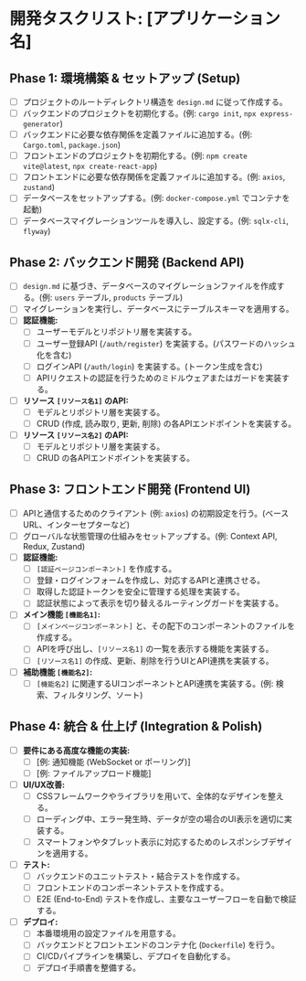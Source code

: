 # 開発タスクリスト: [アプリケーション名]

<!--
このドキュメントは、`design.md` に基づいて具体的な開発タスクを定義します。
[ ] 内のプレースホルダーを具体的な内容に置き換え、プロジェクトの計画を立ててください。
上から順に進めることを推奨します。
-->

## Phase 1: 環境構築 & セットアップ (Setup)
- [ ] プロジェクトのルートディレクトリ構造を `design.md` に従って作成する。
- [ ] バックエンドのプロジェクトを初期化する。(例: `cargo init`, `npx express-generator`)
- [ ] バックエンドに必要な依存関係を定義ファイルに追加する。(例: `Cargo.toml`, `package.json`)
- [ ] フロントエンドのプロジェクトを初期化する。(例: `npm create vite@latest`, `npx create-react-app`)
- [ ] フロントエンドに必要な依存関係を定義ファイルに追加する。(例: `axios`, `zustand`)
- [ ] データベースをセットアップする。(例: `docker-compose.yml` でコンテナを起動)
- [ ] データベースマイグレーションツールを導入し、設定する。(例: `sqlx-cli`, `flyway`)

## Phase 2: バックエンド開発 (Backend API)
- [ ] `design.md` に基づき、データベースのマイグレーションファイルを作成する。(例: `users` テーブル, `products` テーブル)
- [ ] マイグレーションを実行し、データベースにテーブルスキーマを適用する。
- [ ] **認証機能:**
    - [ ] ユーザーモデルとリポジトリ層を実装する。
    - [ ] ユーザー登録API (`/auth/register`) を実装する。(パスワードのハッシュ化を含む)
    - [ ] ログインAPI (`/auth/login`) を実装する。(トークン生成を含む)
    - [ ] APIリクエストの認証を行うためのミドルウェアまたはガードを実装する。
- [ ] **リソース `[リソース名1]` のAPI:**
    - [ ] モデルとリポジトリ層を実装する。
    - [ ] CRUD (作成, 読み取り, 更新, 削除) の各APIエンドポイントを実装する。
- [ ] **リソース `[リソース名2]` のAPI:**
    - [ ] モデルとリポジトリ層を実装する。
    - [ ] CRUD の各APIエンドポイントを実装する。

## Phase 3: フロントエンド開発 (Frontend UI)
- [ ] APIと通信するためのクライアント (例: `axios`) の初期設定を行う。(ベースURL、インターセプターなど)
- [ ] グローバルな状態管理の仕組みをセットアップする。(例: Context API, Redux, Zustand)
- [ ] **認証機能:**
    - [ ] `[認証ページコンポーネント]` を作成する。
    - [ ] 登録・ログインフォームを作成し、対応するAPIと連携させる。
    - [ ] 取得した認証トークンを安全に管理する処理を実装する。
    - [ ] 認証状態によって表示を切り替えるルーティングガードを実装する。
- [ ] **メイン機能 `[機能名1]`:**
    - [ ] `[メインページコンポーネント]` と、その配下のコンポーネントのファイルを作成する。
    - [ ] APIを呼び出し、`[リソース名1]` の一覧を表示する機能を実装する。
    - [ ] `[リソース名1]` の作成、更新、削除を行うUIとAPI連携を実装する。
- [ ] **補助機能 `[機能名2]`:**
    - [ ] `[機能名2]` に関連するUIコンポーネントとAPI連携を実装する。(例: 検索、フィルタリング、ソート)

## Phase 4: 統合 & 仕上げ (Integration & Polish)
- [ ] **要件にある高度な機能の実装:**
    - [ ] [例: 通知機能 (WebSocket or ポーリング)]
    - [ ] [例: ファイルアップロード機能]
- [ ] **UI/UX改善:**
    - [ ] CSSフレームワークやライブラリを用いて、全体的なデザインを整える。
    - [ ] ローディング中、エラー発生時、データが空の場合のUI表示を適切に実装する。
    - [ ] スマートフォンやタブレット表示に対応するためのレスポンシブデザインを適用する。
- [ ] **テスト:**
    - [ ] バックエンドのユニットテスト・結合テストを作成する。
    - [ ] フロントエンドのコンポーネントテストを作成する。
    - [ ] E2E (End-to-End) テストを作成し、主要なユーザーフローを自動で検証する。
- [ ] **デプロイ:**
    - [ ] 本番環境用の設定ファイルを用意する。
    - [ ] バックエンドとフロントエンドのコンテナ化 (`Dockerfile`) を行う。
    - [ ] CI/CDパイプラインを構築し、デプロイを自動化する。
    - [ ] デプロイ手順書を整備する。
